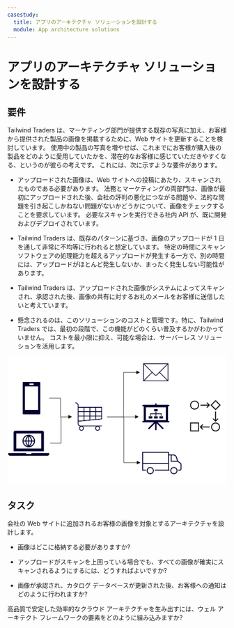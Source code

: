 ```yaml
---
casestudy:
  title: アプリのアーキテクチャ ソリューションを設計する
  module: App architecture solutions
---
```

# アプリのアーキテクチャ ソリューションを設計する

## 要件

Tailwind Traders は、マーケティング部門が提供する既存の写真に加え、お客様から提供された製品の画像を掲載するために、Web サイトを更新することを検討しています。 使用中の製品の写真を増やせば、これまでにお客様が購入後の製品をどのように愛用していたかを、潜在的なお客様に感じていただきやすくなる、というのが彼らの考えです。 これには、次に示すような要件があります。

* アップロードされた画像は、Web サイトへの投稿にあたり、スキャンされたものである必要があります。 法務とマーケティングの両部門は、画像が最初にアップロードされた後、会社の評判の悪化につながる問題や、法的な問題を引き起こしかねない問題がないかどうかについて、画像をチェックすることを要求しています。 必要なスキャンを実行できる社内 API が、既に開発およびデプロイされています。 

* Tailwind Traders は、既存のパターンに基づき、画像のアップロードが 1 日を通して非常に不均等に行われると想定しています。 特定の時間にスキャン ソフトウェアの処理能力を超えるアップロードが発生する一方で、別の時間には、アップロードがほとんど発生しないか、まったく発生しない可能性があります。

* Tailwind Traders は、アップロードされた画像がシステムによってスキャンされ、承認された後、画像の共有に対するお礼のメールをお客様に送信したいと考えています。

* 懸念されるのは、このソリューションのコストと管理です。特に、Tailwind Traders では、最初の段階で、この機能がどのくらい普及するかがわかっていません。 コストを最小限に抑え、可能な場合は、サーバーレス ソリューションを活用します。

 

![アプリ アーキテクチャ](media/Apparchitecture.png)

 

## タスク

会社の Web サイトに追加されるお客様の画像を対象とするアーキテクチャを設計します。 

* 画像はどこに格納する必要がありますか?

* アップロードがスキャンを上回っている場合でも、すべての画像が確実にスキャンされるようにするには、どうすればよいですか?

* 画像が承認され、カタログ データベースが更新された後、お客様への通知はどのように行われますか? 

高品質で安定した効率的なクラウド アーキテクチャを生み出すには、ウェル アーキテクト フレームワークの要素をどのように組み込みますか?

 
